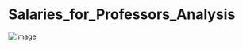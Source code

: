 # Salaries_for_Professors_Analysis

![image](https://github.com/Christopher-DSA/Salaries_for_Professors_Analysis/assets/132075292/2199f733-af46-494d-a4b7-e17078abcb70)
